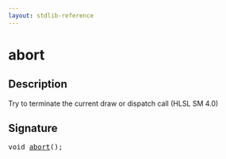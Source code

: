 ```yaml
---
layout: stdlib-reference
---
```


# abort

## Description

Try to terminate the current draw or dispatch call (HLSL SM 4.0)




## Signature 

<pre>
void <a href="/stdlib-reference/global-decls/abort">abort</a>();

</pre>

